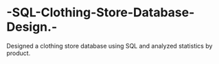 # -SQL-Clothing-Store-Database-Design.-
Designed a clothing store database using SQL and analyzed statistics by product. 
